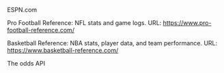ESPN.com

Pro Football Reference: NFL stats and game logs.
URL: https://www.pro-football-reference.com/

Basketball Reference: NBA stats, player data, and team performance.
URL: https://www.basketball-reference.com/

The odds API
